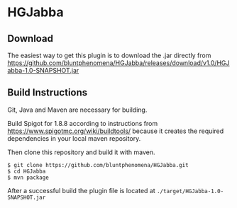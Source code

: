 # HGJabba

## Download

The easiest way to get this plugin is to download the .jar directly from https://github.com/bluntphenomena/HGJabba/releases/download/v1.0/HGJabba-1.0-SNAPSHOT.jar

## Build Instructions

Git, Java and Maven are necessary for building.

Build Spigot for 1.8.8 according to instructions from https://www.spigotmc.org/wiki/buildtools/ because it creates the required dependencies in your local maven repository.

Then clone this repository and build it with maven.

```
$ git clone https://github.com/bluntphenomena/HGJabba.git
$ cd HGJabba
$ mvn package
```

After a successful build the plugin file is located at `./target/HGJabba-1.0-SNAPSHOT.jar`


